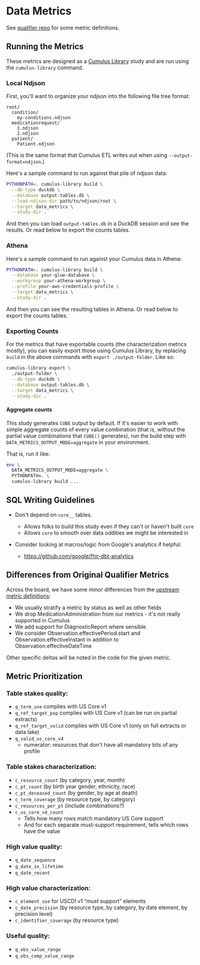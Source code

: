 # Data Metrics

See [qualifier repo](https://github.com/sync-for-science/qualifier/blob/master/metrics.md)
for some metric definitions.

## Running the Metrics

These metrics are designed as a
[Cumulus Library](https://docs.smarthealthit.org/cumulus/library/)
study and are run using the `cumulus-library` command.

### Local Ndjson
First, you'll want to organize your ndjson into the following file tree format:
```
root/
  condition/
    my-conditions.ndjson
  medicationrequest/
    1.ndjson
    2.ndjson
  patient/
    Patient.ndjson
```
(This is the same format that Cumulus ETL writes out when using `--output-format=ndjson`.)

Here's a sample command to run against that pile of ndjson data:
```sh
PYTHONPATH=. cumulus-library build \
  --db-type duckdb \
  --database output-tables.db \
  --load-ndjson-dir path/to/ndjson/root \
  --target data_metrics \
  --study-dir .
```

And then you can load `output-tables.db` in a DuckDB session and see the results.
Or read below to export the counts tables.

### Athena
Here's a sample command to run against your Cumulus data in Athena:
```sh
PYTHONPATH=. cumulus-library build \
  --database your-glue-database \
  --workgroup your-athena-workgroup \
  --profile your-aws-credentials-profile \
  --target data_metrics \
  --study-dir .
```

And then you can see the resulting tables in Athena.
Or read below to export the counts tables.

### Exporting Counts

For the metrics that have exportable counts (the characterization metrics mostly),
you can easily export those using Cumulus Library,
by replacing `build` in the above commands with `export ./output-folder`.
Like so:

```sh
cumulus-library export \
  ./output-folder \
  --db-type duckdb \
  --database output-tables.db \
  --target data_metrics \
  --study-dir .
```

#### Aggregate counts

This study generates `CUBE` output by default.
If it's easier to work with simple aggregate counts of every value combination
(that is, without the partial value combinations that `CUBE()` generates),
run the build step with `DATA_METRICS_OUTPUT_MODE=aggregate` in your environment.

That is, run it like:
```sh
env \
  DATA_METRICS_OUTPUT_MODE=aggregate \
  PYTHONPATH=. \
  cumulus-library build ...
```

## SQL Writing Guidelines
- Don't depend on `core__` tables.
  - Allows folks to build this study even if they can't or haven't built `core`
  - Allows `core` to smooth over data oddities we might be interested in

- Consider looking at macros/logic from Google's analytics if helpful:
  - https://github.com/google/fhir-dbt-analytics

## Differences from Original Qualifier Metrics

Across the board, we have some minor differences from the
[upstream metric definitions](https://github.com/sync-for-science/qualifier/blob/master/metrics.md):
- We usually stratify a metric by status as well as other fields
- We drop MedicationAdministration from our metrics - it's not really supported in Cumulus
- We add support for DiagnosticReport where sensible
- We consider Observation.effectivePeriod.start and Observation.effectiveInstant in addition
  to Observation.effectiveDateTime

Other specific deltas will be noted in the code for the given metric.

## Metric Prioritization

### Table stakes quality:
- `q_term_use` complies with US Core v1
- `q_ref_target_pop` complies with US Core v1 (can be run on partial extracts)
- `q_ref_target_valid` complies with US Core v1 (only on full extracts or data lake)
- `q_valid_us_core_v4`
  - numerator: resources that don't have all mandatory bits of any profile

### Table stakes characterization:
- `c_resource_count` (by category, year, month)
- `c_pt_count` (by birth year gender, ethnicity, race)
- `c_pt_deceased_count` (by gender, by age at death)
- `c_term_coverage` (by resource type, by category)
- `c_resources_per_pt` (include combinations?)
- `c_us_core_v4_count`
  - Tells how many rows match mandatory US Core support
  - And for each separate must-support requirement, tells which rows have the value

### High value quality:
- `q_date_sequence`
- `q_date_in_lifetime`
- `q_date_recent`

### High value characterization:
- `c_element_use` for USCDI v1 “must support” elements
- `c_date_precision` (by resource type, by category, by date element, by precision level)
- `c_identifier_coverage` (by resource type)

### Useful quality:
- `q_obs_value_range`
- `q_obs_comp_value_range`

